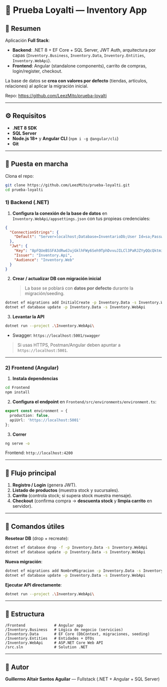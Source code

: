 # 🛒 Prueba Loyalti — Inventory App

## 📌 Resumen
Aplicación **Full Stack**:  
- **Backend**: .NET 8 + EF Core + SQL Server, JWT Auth, arquitectura por capas (`Inventory.Business`, `Inventory.Data`, `Inventory.Entities`, `Inventory.WebApi`).  
- **Frontend**: Angular (standalone components), carrito de compras, login/register, checkout.

La base de datos se **crea con valores por defecto** (tiendas, artículos, relaciones) al aplicar la migración inicial.

Repo: https://github.com/LeezMito/prueba-loyalti

---

## ⚙️ Requisitos

- **.NET 8 SDK**
- **SQL Server**
- **Node.js 18+** y **Angular CLI** (`npm i -g @angular/cli`)
- **Git**

---

## 🚀 Puesta en marcha

Clona el repo:

```bash
git clone https://github.com/LeezMito/prueba-loyalti.git
cd prueba-loyalti
```

### 1) Backend (.NET)

1. **Configura la conexión de la base de datos** en `Inventory.WebApi/appsettings.json` con tus propieas credenciales:

```json
{
  "ConnectionStrings": {
    "Default": "Server=localhost;Database=InventarioDb;User Id=sa;Password=TuPassword123;TrustServerCertificate=True"
  },
  "Jwt": {
    "Key": "8pFQUeBSSFA3dRwdJujGklhFWy6Seh9TphDvvuJILCl3PaRJZYyQQcQktmiEBZ8uWlZoXoq63RfDD+rK52h6RA==",
    "Issuer": "Inventory.Api",
    "Audience": "Inventory.Web"
  }
}
```

2. **Crear / actualizar DB con migración inicial**  
   > La base se poblará con **datos por defecto** durante la migración/seeding.

```bash
dotnet ef migrations add InitialCreate -p Inventory.Data -s Inventory.WebApi
dotnet ef database update -p Inventory.Data -s Inventory.WebApi
```

3. **Levantar la API**

```bash
dotnet run --project .\Inventory.WebApi\
```

- Swagger: `https://localhost:5001/swagger`

> Si usas HTTPS, Postman/Angular deben apuntar a `https://localhost:5001`.

---

### 2) Frontend (Angular)

1. **Instala dependencias**

```bash
cd Frontend
npm install
```

2. **Configura el endpoint** en `Frontend/src/environments/environment.ts`:

```ts
export const environment = {
  production: false,
  apiUrl: 'https://localhost:5001'
};
```

3. **Correr**

```bash
ng serve -o
```

Frontend: `http://localhost:4200`

---

## 🛒 Flujo principal
1. **Registro / Login** (genera JWT).  
2. **Listado de productos** (muestra stock y sucursales).  
3. **Carrito** (controla stock; si supera stock muestra mensaje).  
4. **Checkout** (confirma compra → **descuenta stock** y **limpia carrito** en servidor).  

---

## 🧰 Comandos útiles

**Resetear DB** (drop + recreate):
```bash
dotnet ef database drop -f -p Inventory.Data -s Inventory.WebApi
dotnet ef database update -p Inventory.Data -s Inventory.WebApi
```

**Nueva migración**:
```bash
dotnet ef migrations add NombreMigracion -p Inventory.Data -s Inventory.WebApi
dotnet ef database update -p Inventory.Data -s Inventory.WebApi
```

**Ejecutar API directamente**:
```bash
dotnet run --project .\Inventory.WebApi\
```

---

## 🧩 Estructura

```
/Frontend             # Angular app
/Inventory.Business   # Lógica de negocio (servicios)
/Inventory.Data       # EF Core (DbContext, migraciones, seeding)
/Inventory.Entities   # Entidades + DTOs
/Inventory.WebApi     # ASP.NET Core Web API
/src.sln              # Solution .NET
```

---

## 👤 Autor
**Guillermo Altair Santos Aguilar** — Fullstack (.NET + Angular + SQL Server)
